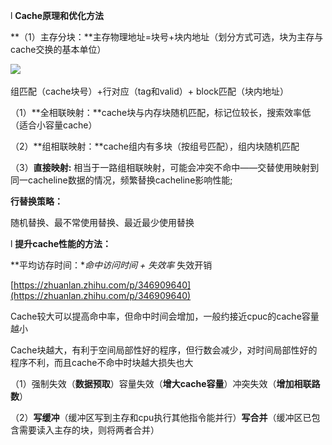 l **Cache原理和优化方法**

**（1）主存分块：**主存物理地址=块号+块内地址（划分方式可选，块为主存与cache交换的基本单位）

![](file:///C:\Users\mi\AppData\Local\Temp\ksohtml14008\wps1.jpg) 

组匹配（cache块号）+行对应（tag和valid）+ block匹配（块内地址）

（1）**全相联映射：**cache块与内存块随机匹配，标记位较长，搜索效率低（适合小容量cache）

（2）**组相联映射：**cache组内有多块（按组号匹配），组内块随机匹配

（3）**直接映射:** 相当于一路组相联映射，可能会冲突不命中——交替使用映射到同一cacheline数据的情况，频繁替换cacheline影响性能;

**行替换策略：**

随机替换、最不常使用替换、最近最少使用替换

l **提升cache性能的方法：**

**平均访存时间：**命中访问时间 + 失效率* 失效开销

[https://zhuanlan.zhihu.com/p/346909640](https://zhuanlan.zhihu.com/p/346909640)

Cache较大可以提高命中率，但命中时间会增加，一般约接近cpuc的cache容量越小

Cache块越大，有利于空间局部性好的程序，但行数会减少，对时间局部性好的程序不利，而且cache不命中时块越大损失也大

（1）强制失效（**数据预取**）容量失效（**增大cache容量**）冲突失效（**增加相联路数**）

（2）**写缓冲**（缓冲区写到主存和cpu执行其他指令能并行）**写合并**（缓冲区已包含需要读入主存的块，则将两者合并）